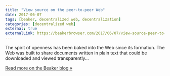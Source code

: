 ```yaml
---
title: "View source on the peer-to-peer Web"
date: 2017-06-07
tags: [beaker, decentralized web, decentralization]
categories: [decentralized web]
external: true
externalLink: https://beakerbrowser.com/2017/06/07/view-source-peer-to-peer.html
---
```


The spirit of openness has been baked into the Web since its formation. The Web was built to share documents written in plain text that could be downloaded and viewed transparently...

<!--more-->

[Read more on the Beaker blog &raquo;](https://beakerbrowser.com/2017/06/07/view-source-peer-to-peer.html)